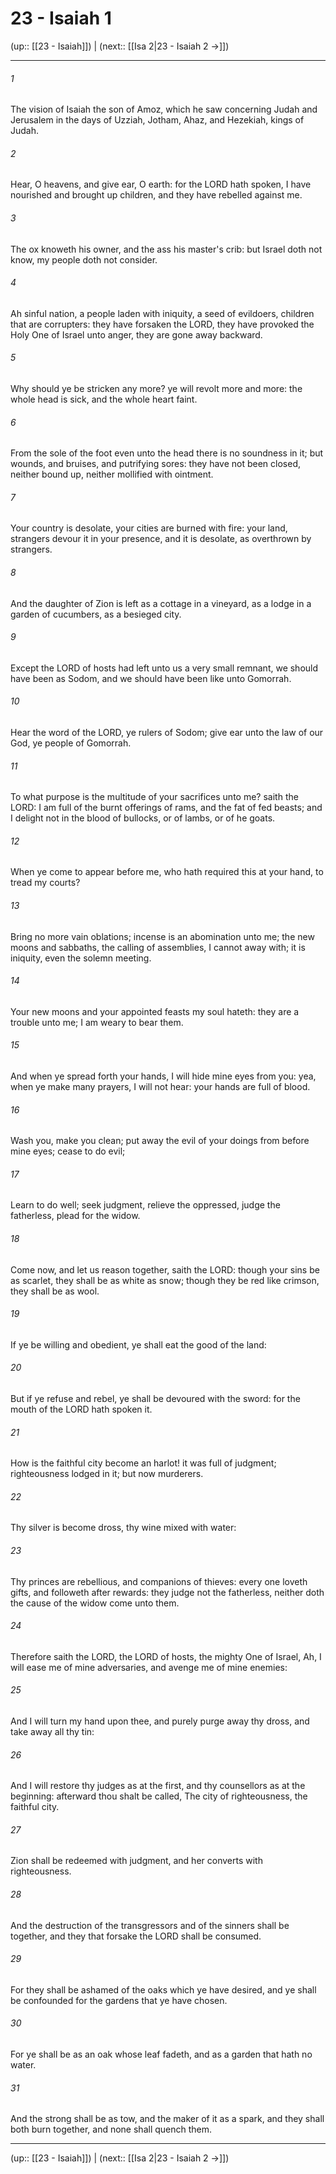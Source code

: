 # 23 - Isaiah 1

(up:: [[23 - Isaiah]]) | (next:: [[Isa 2|23 - Isaiah 2 →]])

***


###### 1 
The vision of Isaiah the son of Amoz, which he saw concerning Judah and Jerusalem in the days of Uzziah, Jotham, Ahaz, and Hezekiah, kings of Judah. 

###### 2 
Hear, O heavens, and give ear, O earth: for the LORD hath spoken, I have nourished and brought up children, and they have rebelled against me. 

###### 3 
The ox knoweth his owner, and the ass his master's crib: but Israel doth not know, my people doth not consider. 

###### 4 
Ah sinful nation, a people laden with iniquity, a seed of evildoers, children that are corrupters: they have forsaken the LORD, they have provoked the Holy One of Israel unto anger, they are gone away backward. 

###### 5 
Why should ye be stricken any more? ye will revolt more and more: the whole head is sick, and the whole heart faint. 

###### 6 
From the sole of the foot even unto the head there is no soundness in it; but wounds, and bruises, and putrifying sores: they have not been closed, neither bound up, neither mollified with ointment. 

###### 7 
Your country is desolate, your cities are burned with fire: your land, strangers devour it in your presence, and it is desolate, as overthrown by strangers. 

###### 8 
And the daughter of Zion is left as a cottage in a vineyard, as a lodge in a garden of cucumbers, as a besieged city. 

###### 9 
Except the LORD of hosts had left unto us a very small remnant, we should have been as Sodom, and we should have been like unto Gomorrah. 

###### 10 
Hear the word of the LORD, ye rulers of Sodom; give ear unto the law of our God, ye people of Gomorrah. 

###### 11 
To what purpose is the multitude of your sacrifices unto me? saith the LORD: I am full of the burnt offerings of rams, and the fat of fed beasts; and I delight not in the blood of bullocks, or of lambs, or of he goats. 

###### 12 
When ye come to appear before me, who hath required this at your hand, to tread my courts? 

###### 13 
Bring no more vain oblations; incense is an abomination unto me; the new moons and sabbaths, the calling of assemblies, I cannot away with; it is iniquity, even the solemn meeting. 

###### 14 
Your new moons and your appointed feasts my soul hateth: they are a trouble unto me; I am weary to bear them. 

###### 15 
And when ye spread forth your hands, I will hide mine eyes from you: yea, when ye make many prayers, I will not hear: your hands are full of blood. 

###### 16 
Wash you, make you clean; put away the evil of your doings from before mine eyes; cease to do evil; 

###### 17 
Learn to do well; seek judgment, relieve the oppressed, judge the fatherless, plead for the widow. 

###### 18 
Come now, and let us reason together, saith the LORD: though your sins be as scarlet, they shall be as white as snow; though they be red like crimson, they shall be as wool. 

###### 19 
If ye be willing and obedient, ye shall eat the good of the land: 

###### 20 
But if ye refuse and rebel, ye shall be devoured with the sword: for the mouth of the LORD hath spoken it. 

###### 21 
How is the faithful city become an harlot! it was full of judgment; righteousness lodged in it; but now murderers. 

###### 22 
Thy silver is become dross, thy wine mixed with water: 

###### 23 
Thy princes are rebellious, and companions of thieves: every one loveth gifts, and followeth after rewards: they judge not the fatherless, neither doth the cause of the widow come unto them. 

###### 24 
Therefore saith the LORD, the LORD of hosts, the mighty One of Israel, Ah, I will ease me of mine adversaries, and avenge me of mine enemies: 

###### 25 
And I will turn my hand upon thee, and purely purge away thy dross, and take away all thy tin: 

###### 26 
And I will restore thy judges as at the first, and thy counsellors as at the beginning: afterward thou shalt be called, The city of righteousness, the faithful city. 

###### 27 
Zion shall be redeemed with judgment, and her converts with righteousness. 

###### 28 
And the destruction of the transgressors and of the sinners shall be together, and they that forsake the LORD shall be consumed. 

###### 29 
For they shall be ashamed of the oaks which ye have desired, and ye shall be confounded for the gardens that ye have chosen. 

###### 30 
For ye shall be as an oak whose leaf fadeth, and as a garden that hath no water. 

###### 31 
And the strong shall be as tow, and the maker of it as a spark, and they shall both burn together, and none shall quench them.

***

(up:: [[23 - Isaiah]]) | (next:: [[Isa 2|23 - Isaiah 2 →]])

